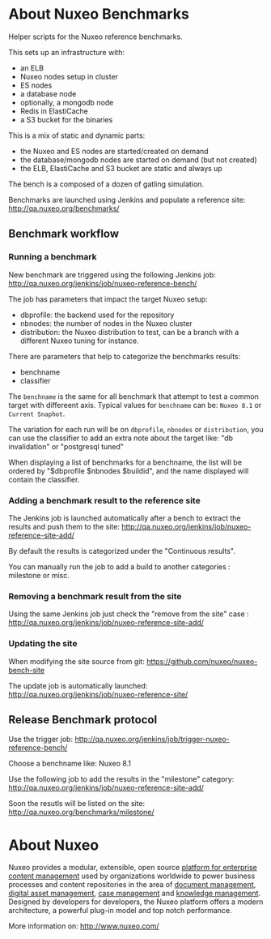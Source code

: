 # About Nuxeo Benchmarks

Helper scripts for the Nuxeo reference benchmarks.

This sets up an infrastructure with:

- an ELB
- Nuxeo nodes setup in cluster
- ES nodes
- a database node
- optionally, a mongodb node
- Redis in ElastiCache
- a S3 bucket for the binaries

This is a mix of static and dynamic parts:

- the Nuxeo and ES nodes are started/created on demand
- the database/mongodb nodes are started on demand (but not created)
- the ELB, ElastiCache and S3 bucket are static and always up

The bench is a composed of a dozen of gatling simulation.

Benchmarks are launched using Jenkins and populate a reference site:
http://qa.nuxeo.org/benchmarks/

## Benchmark workflow

### Running a benchmark

New benchmark are triggered using the following Jenkins job:
http://qa.nuxeo.org/jenkins/job/nuxeo-reference-bench/

The job has parameters that impact the target Nuxeo setup:

- dbprofile: the backend used for the repository
- nbnodes: the number of nodes in the Nuxeo cluster
- distribution: the Nuxeo distribution to test, can be a branch with a different Nuxeo tuning for instance.

There are parameters that help to categorize the benchmarks results:

- benchname
- classifier

The `benchname` is the same for all benchmark that attempt to test a common target with differeent axis.
Typical values for `benchname` can be: `Nuxeo 8.1` or `Current Snaphot`.

The variation for each run will be on `dbprofile`, `nbnodes` or `distribution`, you can use the classifier to add an extra note
about the target like: "db invalidation" or "postgresql tuned"

When displaying a list of benchmarks for a benchname, the list will be ordered by "$dbprofile $nbnodes $buildid",
and the name displayed will contain the classifier.


### Adding a benchmark result to the reference site

The Jenkins job is launched automatically after a bench to extract the results and push them to the site:
http://qa.nuxeo.org/jenkins/job/nuxeo-reference-site-add/


By default the results is categorized under the "Continuous results".

You can manually run the job to add a build to another categories : milestone or misc.


### Removing a benchmark result from the site

Using the same Jenkins job just check the "remove from the site" case :
http://qa.nuxeo.org/jenkins/job/nuxeo-reference-site-add/


### Updating the site

When modifying the site source from git:
https://github.com/nuxeo/nuxeo-bench-site


The update job is automatically launched:
http://qa.nuxeo.org/jenkins/job/nuxeo-reference-site/



## Release Benchmark protocol

 Use the trigger job: http://qa.nuxeo.org/jenkins/job/trigger-nuxeo-reference-bench/

 Choose a benchname like: Nuxeo 8.1

 Use the following job to add the results in the "milestone" category:
 http://qa.nuxeo.org/jenkins/job/nuxeo-reference-site-add/

 Soon the resutls will be listed on the site:
 http://qa.nuxeo.org/benchmarks/milestone/


# About Nuxeo

Nuxeo provides a modular, extensible, open source
[platform for enterprise content management](http://www.nuxeo.com/products/content-management-platform) used by organizations worldwide to power business processes and content repositories in the area of
[document management](http://www.nuxeo.com/solutions/document-management),
[digital asset management](http://www.nuxeo.com/solutions/digital-asset-management),
[case management](http://www.nuxeo.com/case-management) and [knowledge management](http://www.nuxeo.com/solutions/advanced-knowledge-base/). Designed
by developers for developers, the Nuxeo platform offers a modern
architecture, a powerful plug-in model and top notch performance.

More information on: <http://www.nuxeo.com/>
